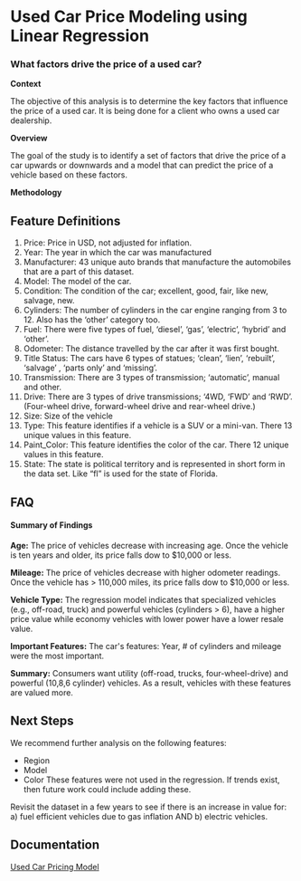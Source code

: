 
# Used Car Price Modeling using Linear Regression

### What factors drive the price of a used car?

**Context**

The objective of this analysis is to determine the key factors that influence the price of a used car. It is being done for a client who owns a used car dealership.

**Overview**

The goal of the study is to identify a set of factors that drive the price of a car upwards or downwards and a model that can predict the price of a vehicle based on these factors.

**Methodology**

## Feature Definitions

01. Price: Price in USD, not adjusted for inflation.
02. Year: The year in which the car was manufactured
03. Manufacturer: 43 unique auto brands that manufacture the automobiles that are a part of this dataset.
04. Model: The model of the car.
05. Condition: The condition of the car; excellent, good, fair, like new, salvage, new.
06. Cylinders: The number of cylinders in the car engine ranging from 3 to 12. Also has the ‘other’ category too.
07. Fuel: There were five types of fuel, ‘diesel’, ‘gas’, ‘electric’, ‘hybrid’ and ‘other’.
08. Odometer: The distance travelled by the car after it was first bought.
09. Title Status: The cars have 6 types of statues; ‘clean’, ‘lien’, ‘rebuilt’, ‘salvage’ , ‘parts only’ and ‘missing’.
10. Transmission: There are 3 types of transmission; ‘automatic’, manual and other.
11. Drive: There are 3 types of drive transmissions; ‘4WD, ‘FWD’ and ‘RWD’. (Four-wheel drive, forward-wheel drive and rear-wheel drive.)
12. Size: Size of the vehicle
13. Type: This feature identifies if a vehicle is a SUV or a mini-van. There 13 unique values in this feature.
14. Paint_Color: This feature identifies the color of the car. There 12 unique values in this feature.
15. State: The state is political territory and is represented in short form in the data set. Like “fl” is used for the state of Florida.


## FAQ

#### Summary of Findings

**Age:** The price of vehicles decrease with increasing age. Once the vehicle is ten years and older, its price falls dow to $10,000 or less.

**Mileage:** The price of vehicles decrease with higher odometer readings. Once the vehicle has > 110,000 miles, its price falls dow to $10,000 or less.

**Vehicle Type:** The regression model indicates that specialized vehicles (e.g., off-road, truck) and powerful vehicles (cylinders > 6), have a higher price value while economy vehicles with lower power have a lower resale value.

**Important Features:** The car's features: Year, # of cylinders and mileage were the most important.

**Summary:** Consumers want utility (off-road, trucks, four-wheel-drive) and powerful (10,8,6 cylinder) vehicles. As a result, vehicles with these features are valued more.


## Next Steps

We recommend further analysis on the following features:

- Region
- Model
- Color
These features were not used in the regression. If trends exist, then future work could include adding these.

Revisit the dataset in a few years to see if there is an increase in value for: a) fuel efficient vehicles due to gas inflation AND b) electric vehicles.



## Documentation

[Used Car Pricing Model]()

